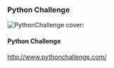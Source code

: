### Python Challenge


![PythonChallenge cover][PythonChallenge]:

#### Python Challenge
http://www.pythonchallenge.com/

[PythonChallenge]:http://www.pythonchallenge.com/logo.jpg